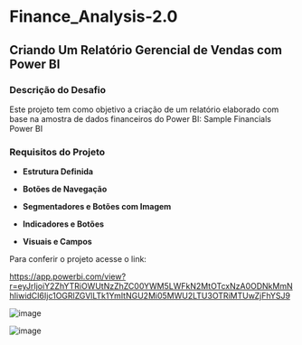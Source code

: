 # Finance_Analysis-2.0
## Criando Um Relatório Gerencial de Vendas com Power BI


### Descrição do Desafio
Este projeto tem como objetivo a criação de um relatório elaborado com base na amostra de dados financeiros do Power BI: Sample Financials Power BI

### Requisitos do Projeto

  - **Estrutura Definida**
  
  - **Botões de Navegação**
  
 - **Segmentadores e Botões com Imagem**
  
  - **Indicadores e Botões**
  
  - **Visuais e Campos**


Para conferir o projeto acesse o link: 

https://app.powerbi.com/view?r=eyJrIjoiY2ZhYTRiOWUtNzZhZC00YWM5LWFkN2MtOTcxNzA0ODNkMmNhIiwidCI6Ijc1OGRlZGVlLTk1YmItNGU2Mi05MWU2LTU3OTRiMTUwZjFhYSJ9

![image](https://github.com/amandalmeida2/Finance_Analysis-2.0/assets/121555406/a3e8b731-8850-4c26-8bce-b7b671dea9c3)

![image](https://github.com/amandalmeida2/Finance_Analysis-2.0/assets/121555406/dba31b3d-2e77-4107-9d18-2c71149574f9)

